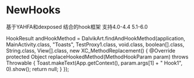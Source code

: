 # NewHooks
基于YAHFA和dexposed 结合的hook框架  支持4.0-4.4  5.1-6.0


 HookResult andHookMethod = DalvikArt.findAndHookMethod(application,
                MainActivity.class, "Toasts", TestProxy1.class, void.class, boolean[].class,
                String.class, View[].class, new XC_MethodReplacement() {
                    @Override
                    protected Object replaceHookedMethod(MethodHookParam param) throws Throwable {
                        Toast.makeText(App.getContext(), param.args[1] + " Hook1", 0).show();
                        return null;
                    }
                });
